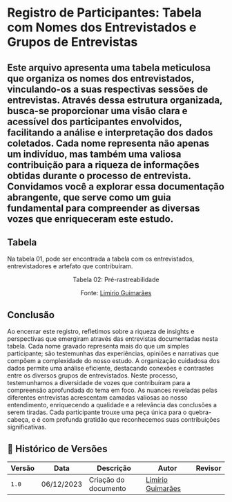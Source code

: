# Registro de Participantes: Tabela com Nomes dos Entrevistados e Grupos de Entrevistas

## Este arquivo apresenta uma tabela meticulosa que organiza os nomes dos entrevistados, vinculando-os a suas respectivas sessões de entrevistas. Através dessa estrutura organizada, busca-se proporcionar uma visão clara e acessível dos participantes envolvidos, facilitando a análise e interpretação dos dados coletados. Cada nome representa não apenas um indivíduo, mas também uma valiosa contribuição para a riqueza de informações obtidas durante o processo de entrevista. Convidamos você a explorar essa documentação abrangente, que serve como um guia fundamental para compreender as diversas vozes que enriqueceram este estudo.

## Tabela

Na tabela 01, pode ser encontrada a tabela com os entrevistados, entrevistadores e artefato que contribuíram.

<center> 

Tabela 02: Pré-rastreabilidade<br/>


Fonte: [Limirio Guimarães](https://github.com/LimirioGuimaraes)

</center>


## Conclusão
Ao encerrar este registro, refletimos sobre a riqueza de insights e perspectivas que emergiram através das entrevistas documentadas nesta tabela. Cada nome gravado representa mais do que um simples participante; são testemunhas das experiências, opiniões e narrativas que compõem a complexidade do nosso estudo. A organização cuidadosa dos dados permite uma análise eficiente, destacando conexões e contrastes entre os diversos grupos de entrevistados. Neste processo, testemunhamos a diversidade de vozes que contribuíram para a compreensão aprofundada do tema em foco. As nuances reveladas pelas diferentes entrevistas acrescentam camadas valiosas ao nosso entendimento, enriquecendo a qualidade e a relevância das conclusões a serem tiradas. Cada participante trouxe uma peça única para o quebra-cabeça, e é com profunda gratidão que reconhecemos suas contribuições significativas.

## 📑 Histórico de Versões

| Versão | Data | Descrição | Autor | Revisor |
|-------|-------|------------|-------|--------|
|`1.0`| 06/12/2023| Criação do documento | [Limírio Guimarães](https://github.com/LimirioGuimaraes)| |
